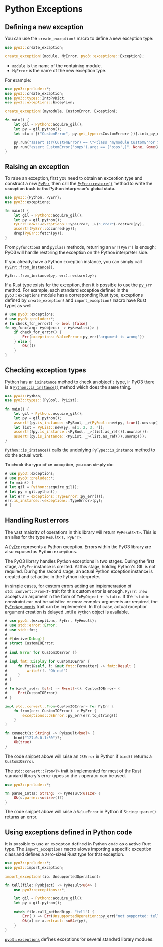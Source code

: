 # Python Exceptions

## Defining a new exception

You can use the `create_exception!` macro to define a new exception type:

```rust
use pyo3::create_exception;

create_exception!(module, MyError, pyo3::exceptions::Exception);
```

* `module` is the name of the containing module.
* `MyError` is the name of the new exception type.

For example:

```rust
use pyo3::prelude::*;
use pyo3::create_exception;
use pyo3::types::IntoPyDict;
use pyo3::exceptions::Exception;

create_exception!(mymodule, CustomError, Exception);

fn main() {
    let gil = Python::acquire_gil();
    let py = gil.python();
    let ctx = [("CustomError", py.get_type::<CustomError>())].into_py_dict(py);

    py.run("assert str(CustomError) == \"<class 'mymodule.CustomError'>\"", None, Some(&ctx)).unwrap();
    py.run("assert CustomError('oops').args == ('oops',)", None, Some(&ctx)).unwrap();
}
```

## Raising an exception

To raise an exception, first you need to obtain an exception type and construct a new [`PyErr`](https://docs.rs/pyo3/latest/pyo3/struct.PyErr.html), then call the [`PyErr::restore()`](https://docs.rs/pyo3/latest/pyo3/struct.PyErr.html#method.restore) method to write the exception back to the Python interpreter's global state.

```rust
use pyo3::{Python, PyErr};
use pyo3::exceptions;

fn main() {
    let gil = Python::acquire_gil();
    let py = gil.python();
    PyErr::new::<exceptions::TypeError, _>("Error").restore(py);
    assert!(PyErr::occurred(py));
    drop(PyErr::fetch(py));
}
```

From `pyfunction`s and `pyclass` methods, returning an `Err(PyErr)` is enough;
PyO3 will handle restoring the exception on the Python interpreter side.

If you already have a Python exception instance, you can simply call
[`PyErr::from_instance()`](https://docs.rs/pyo3/latest/pyo3/struct.PyErr.html#method.from_instance).

```rust,ignore
PyErr::from_instance(py, err).restore(py);
```

If a Rust type exists for the exception, then it is possible to use the `py_err` method.
For example, each standard exception defined in the `pyo3::exceptions` module
has a corresponding Rust type, exceptions defined by `create_exception!` and `import_exception!` macro
have Rust types as well.

```rust
# use pyo3::exceptions;
# use pyo3::prelude::*;
# fn check_for_error() -> bool {false}
fn my_func(arg: PyObject) -> PyResult<()> {
    if check_for_error() {
        Err(exceptions::ValueError::py_err("argument is wrong"))
    } else {
        Ok(())
    }
}
```

## Checking exception types

Python has an [`isinstance`](https://docs.python.org/3/library/functions.html#isinstance) method to check an object's type,
in PyO3 there is a [`Python::is_instance()`](https://docs.rs/pyo3/latest/pyo3/struct.Python.html#method.is_instance) method which does the same thing.

```rust
use pyo3::Python;
use pyo3::types::{PyBool, PyList};

fn main() {
    let gil = Python::acquire_gil();
    let py = gil.python();
    assert!(py.is_instance::<PyBool, _>(PyBool::new(py, true)).unwrap());
    let list = PyList::new(py, &[1, 2, 3, 4]);
    assert!(!py.is_instance::<PyBool, _>(list.as_ref()).unwrap());
    assert!(py.is_instance::<PyList, _>(list.as_ref()).unwrap());
}
```

[`Python::is_instance()`](https://docs.rs/pyo3/latest/pyo3/struct.Python.html#method.is_instance) calls the underlying [`PyType::is_instance`](https://docs.rs/pyo3/latest/pyo3/types/struct.PyType.html#method.is_instance) method to do the actual work.

To check the type of an exception, you can simply do:

```rust
# use pyo3::exceptions;
# use pyo3::prelude::*;
# fn main() {
# let gil = Python::acquire_gil();
# let py = gil.python();
# let err = exceptions::TypeError::py_err(());
err.is_instance::<exceptions::TypeError>(py);
# }
```

## Handling Rust errors

The vast majority of operations in this library will return [`PyResult<T>`](https://docs.rs/pyo3/latest/pyo3/prelude/type.PyResult.html).
This is an alias for the type `Result<T, PyErr>`.

A [`PyErr`](https://docs.rs/pyo3/latest/pyo3/struct.PyErr.html) represents a Python exception.
Errors within the PyO3 library are also exposed as Python exceptions.

The PyO3 library handles Python exceptions in two stages. During the first stage, a `PyErr` instance is
created. At this stage, holding Python's GIL is not required. During the second stage, an actual Python
exception instance is created and set active in the Python interpreter.

In simple cases, for custom errors adding an implementation of `std::convert::From<T>` trait
for this custom error is enough. `PyErr::new` accepts an argument in the form
of `ToPyObject + 'static`. If the `'static` constraint can not be satisfied or
more complex arguments are required, the
[`PyErrArguments`](https://docs.rs/pyo3/latest/pyo3/trait.PyErrArguments.html)
trait can be implemented. In that case, actual exception argument creation is delayed
until a `Python` object is available.

```rust
# use pyo3::{exceptions, PyErr, PyResult};
# use std::error::Error;
# use std::fmt;
#
# #[derive(Debug)]
# struct CustomIOError;
#
# impl Error for CustomIOError {}
#
# impl fmt::Display for CustomIOError {
#     fn fmt(&self, f: &mut fmt::Formatter) -> fmt::Result {
#         write!(f, "Oh no!")
#     }
# }
#
# fn bind(_addr: &str) -> Result<(), CustomIOError> {
#     Err(CustomIOError)
# }

impl std::convert::From<CustomIOError> for PyErr {
    fn from(err: CustomIOError) -> PyErr {
        exceptions::OSError::py_err(err.to_string())
    }
}

fn connect(s: String) -> PyResult<bool> {
    bind("127.0.0.1:80")?;
    Ok(true)
}
```

The code snippet above will raise an `OSError` in Python if `bind()` returns a `CustomIOError`.

The `std::convert::From<T>` trait is implemented for most of the Rust standard library's error
types so the `?` operator can be used.

```rust
use pyo3::prelude::*;

fn parse_int(s: String) -> PyResult<usize> {
    Ok(s.parse::<usize>()?)
}
```

The code snippet above will raise a `ValueError` in Python if `String::parse()` returns an error.


## Using exceptions defined in Python code

It is possible to use an exception defined in Python code as a native Rust type.
The `import_exception!` macro allows importing a specific exception class and defines a zero-sized Rust type
for that exception.

```rust
use pyo3::prelude::*;
use pyo3::import_exception;

import_exception!(io, UnsupportedOperation);

fn tell(file: PyObject) -> PyResult<u64> {
    use pyo3::exceptions::*;

    let gil = Python::acquire_gil();
    let py = gil.python();

    match file.call_method0(py, "tell") {
        Err(_) => Err(UnsupportedOperation::py_err("not supported: tell")),
        Ok(x) => x.extract::<u64>(py),
    }
}

```

[`pyo3::exceptions`](https://docs.rs/pyo3/latest/pyo3/exceptions/index.html)
defines exceptions for several standard library modules.
